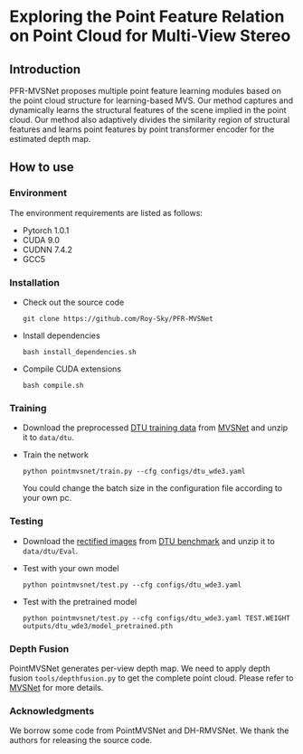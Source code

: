 # Exploring the Point Feature Relation on Point Cloud for Multi-View Stereo

## Introduction
PFR-MVSNet proposes multiple point feature learning modules based on the point cloud structure for learning-based MVS.  Our method captures and dynamically learns the structural features of the scene implied in the point cloud.  Our method also adaptively divides the similarity region of structural features and learns point features by point transformer encoder for the estimated depth map.

## How to use

### Environment
The environment requirements are listed as follows:
- Pytorch 1.0.1 
- CUDA 9.0 
- CUDNN 7.4.2
- GCC5

### Installation
* Check out the source code 

    ```git clone https://github.com/Roy-Sky/PFR-MVSNet```
* Install dependencies 

    ```bash install_dependencies.sh```
* Compile CUDA extensions 

    ```bash compile.sh```

### Training
* Download the preprocessed [DTU training data](https://drive.google.com/file/d/1eDjh-_bxKKnEuz5h-HXS7EDJn59clx6V/view) from [MVSNet](https://github.com/YoYo000/MVSNet) and unzip it to ```data/dtu```.
* Train the network

    ```python pointmvsnet/train.py --cfg configs/dtu_wde3.yaml```
  
  You could change the batch size in the configuration file according to your own pc.

### Testing
* Download the [rectified images](http://roboimagedata2.compute.dtu.dk/data/MVS/Rectified.zip) from [DTU benchmark](http://roboimagedata.compute.dtu.dk/?page_id=36) and unzip it to ```data/dtu/Eval```.
* Test with your own model

    ```python pointmvsnet/test.py --cfg configs/dtu_wde3.yaml```
    
* Test with the pretrained model

    ```python pointmvsnet/test.py --cfg configs/dtu_wde3.yaml TEST.WEIGHT outputs/dtu_wde3/model_pretrained.pth```

### Depth Fusion
PointMVSNet generates per-view depth map. We need to apply depth fusion ```tools/depthfusion.py``` to get the complete point cloud. Please refer to [MVSNet](https://github.com/YoYo000/MVSNet) for more details.
    

### Acknowledgments

We borrow some code from PointMVSNet and DH-RMVSNet. We thank the authors for releasing the source code.